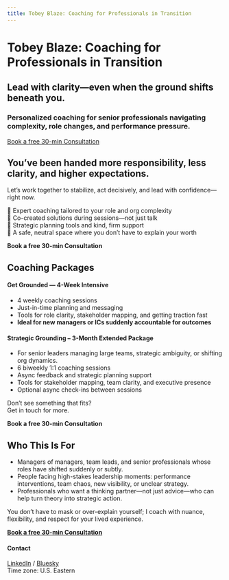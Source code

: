 ```yaml
---
title: Tobey Blaze: Coaching for Professionals in Transition
---
```


# Tobey Blaze: Coaching for Professionals in Transition

## **Lead with clarity—even when the ground shifts beneath you.**

### Personalized coaching for senior professionals navigating complexity, role changes, and performance pressure.

[Book a free 30-min Consultation](https://zcal.co/tobey)

## You’ve been handed more responsibility, less clarity, and higher expectations.

Let’s work together to stabilize, act decisively, and lead with confidence—right now.  
  
🌈 Expert coaching tailored to your role and org complexity  
🌈 Co-created solutions during sessions—not just talk  
🌈 Strategic planning tools and kind, firm support  
🌈 A safe, neutral space where you don’t have to explain your worth

**Book a free 30-min Consultation**

## Coaching Packages

#### **Get Grounded — 4-Week Intensive**

- 4 weekly coaching sessions
- Just-in-time planning and messaging
- Tools for role clarity, stakeholder mapping, and getting traction fast
- **Ideal for new managers or ICs suddenly accountable for outcomes**

#### **Strategic Grounding – 3-Month Extended Package**

- For senior leaders managing large teams, strategic ambiguity, or shifting org dynamics.
- 6 biweekly 1:1 coaching sessions
- Async feedback and strategic planning support
- Tools for stakeholder mapping, team clarity, and executive presence
- Optional async check-ins between sessions

Don’t see something that fits?  
Get in touch for more.

**Book a free 30-min Consultation**

## Who This Is For

- Managers of managers, team leads, and senior professionals whose roles have shifted suddenly or subtly.
- People facing high-stakes leadership moments: performance interventions, team chaos, new visibility, or unclear strategy.
- Professionals who want a thinking partner—not just advice—who can help turn theory into strategic action.

You don’t have to mask or over-explain yourself; I coach with nuance, flexibility, and respect for your lived experience.

[**Book a free 30-min Consultation**](https://zcal.co/tobey)

#### Contact

[LinkedIn](https://www.linkedin.com/in/tobeyaumann) / [](https://tobeyblaze.wordpress.com/#)[Bluesky](https://bsky.app/profile/tobeyblaze.bsky.social)  
Time zone: U.S. Eastern

